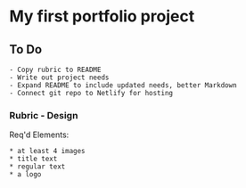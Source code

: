 # My first portfolio project

## To Do

    - Copy rubric to README
    - Write out project needs
    - Expand README to include updated needs, better Markdown
    - Connect git repo to Netlify for hosting

### Rubric - Design

Req'd Elements:

    * at least 4 images
    * title text
    * regular text
    * a logo
